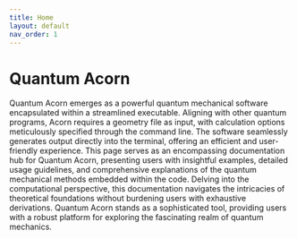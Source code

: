 ```yaml
---
title: Home
layout: default
nav_order: 1
---
```


# Quantum Acorn

Quantum Acorn emerges as a powerful quantum mechanical software encapsulated within a streamlined executable. Aligning with other quantum programs, Acorn requires a geometry file as input, with calculation options meticulously specified through the command line. The software seamlessly generates output directly into the terminal, offering an efficient and user-friendly experience. This page serves as an encompassing documentation hub for Quantum Acorn, presenting users with insightful examples, detailed usage guidelines, and comprehensive explanations of the quantum mechanical methods embedded within the code. Delving into the computational perspective, this documentation navigates the intricacies of theoretical foundations without burdening users with exhaustive derivations. Quantum Acorn stands as a sophisticated tool, providing users with a robust platform for exploring the fascinating realm of quantum mechanics.
